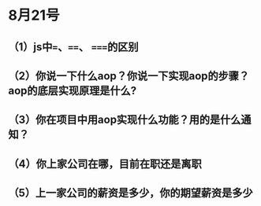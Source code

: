 # 8月21号

## （1）js中`=`、`==`、 `===`的区别






## （2）你说一下什么aop？你说一下实现aop的步骤？aop的底层实现原理是什么?





## （3）你在项目中用aop实现什么功能？用的是什么通知？





## （4）你上家公司在哪，目前在职还是离职





## （5）上一家公司的薪资是多少，你的期望薪资是多少





